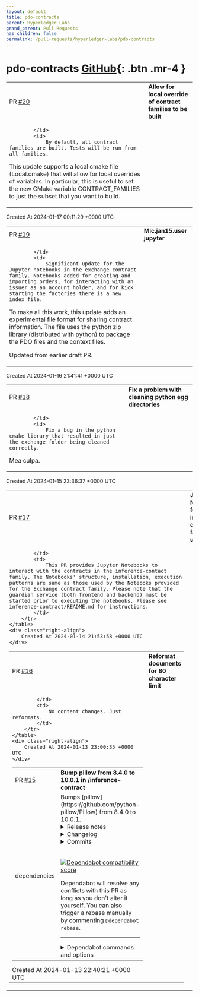 ```yaml
---
layout: default
title: pdo-contracts
parent: Hyperledger Labs
grand_parent: Pull Requests
has_children: false
permalink: /pull-requests/hyperledger-labs/pdo-contracts
---
```


# pdo-contracts <span class="fs-3 right-align">[GitHub](https://github.com/hyperledger-labs/pdo-contracts){: .btn .mr-4 }</span>


<div>
    <table>
        <tr>
            <td>
                PR <a href="https://github.com/hyperledger-labs/pdo-contracts/pull/20" class=".btn">#20</a>
            </td>
            <td>
                <b>
                    Allow for local override of contract families to be built
                </b>
            </td>
        </tr>
        <tr>
            <td>
                
            </td>
            <td>
                By default, all contract families are built. Tests will be run from all families.

This update supports a local cmake file (Local.cmake) that will allow for local overrides of variables. In particular, this is useful to set the new CMake variable CONTRACT_FAMILIES to just the subset that you want to build.
            </td>
        </tr>
    </table>
    <div class="right-align">
        Created At 2024-01-17 00:11:29 +0000 UTC
    </div>
</div>

<div>
    <table>
        <tr>
            <td>
                PR <a href="https://github.com/hyperledger-labs/pdo-contracts/pull/19" class=".btn">#19</a>
            </td>
            <td>
                <b>
                    Mic.jan15.user jupyter
                </b>
            </td>
        </tr>
        <tr>
            <td>
                
            </td>
            <td>
                Significant update for the Jupyter notebooks in the exchange contract family. Notebooks added for creating and importing orders, for interacting with an issuer as an account holder, and for kick starting the factories there is a new index file.

To make all this work, this update adds an experimental file format for sharing contract information. The file uses the python zip library (distributed with python) to package the PDO files and the context files. 

Updated from earlier draft PR.
            </td>
        </tr>
    </table>
    <div class="right-align">
        Created At 2024-01-16 21:41:41 +0000 UTC
    </div>
</div>

<div>
    <table>
        <tr>
            <td>
                PR <a href="https://github.com/hyperledger-labs/pdo-contracts/pull/18" class=".btn">#18</a>
            </td>
            <td>
                <b>
                    Fix a problem with cleaning python egg directories
                </b>
            </td>
        </tr>
        <tr>
            <td>
                
            </td>
            <td>
                Fix a bug in the python cmake library that resulted in just the exchange folder being cleaned correctly.

Mea culpa.
            </td>
        </tr>
    </table>
    <div class="right-align">
        Created At 2024-01-15 23:36:37 +0000 UTC
    </div>
</div>

<div>
    <table>
        <tr>
            <td>
                PR <a href="https://github.com/hyperledger-labs/pdo-contracts/pull/17" class=".btn">#17</a>
            </td>
            <td>
                <b>
                    Jupyter Notebooks for the inference-contact family use-case
                </b>
            </td>
        </tr>
        <tr>
            <td>
                
            </td>
            <td>
                This PR provides Jupyter Notebooks to interact with the contracts in the inference-contact family. The Notebooks' structure, installation, execution patterns are same as those used by the Noteboks provided for the Exchange contract family. Please note that the guardian service (both frontend and backend) must be started prior to executing the notebooks. Please see inference-contract/README.md for instructions. 
            </td>
        </tr>
    </table>
    <div class="right-align">
        Created At 2024-01-14 21:53:58 +0000 UTC
    </div>
</div>

<div>
    <table>
        <tr>
            <td>
                PR <a href="https://github.com/hyperledger-labs/pdo-contracts/pull/16" class=".btn">#16</a>
            </td>
            <td>
                <b>
                    Reformat documents for 80 character limit
                </b>
            </td>
        </tr>
        <tr>
            <td>
                
            </td>
            <td>
                No content changes. Just reformats.
            </td>
        </tr>
    </table>
    <div class="right-align">
        Created At 2024-01-13 23:00:35 +0000 UTC
    </div>
</div>

<div>
    <table>
        <tr>
            <td>
                PR <a href="https://github.com/hyperledger-labs/pdo-contracts/pull/15" class=".btn">#15</a>
            </td>
            <td>
                <b>
                    Bump pillow from 8.4.0 to 10.0.1 in /inference-contract
                </b>
            </td>
        </tr>
        <tr>
            <td>
                <span class="chip">dependencies</span>
            </td>
            <td>
                Bumps [pillow](https://github.com/python-pillow/Pillow) from 8.4.0 to 10.0.1.
<details>
<summary>Release notes</summary>
<p><em>Sourced from <a href="https://github.com/python-pillow/Pillow/releases">pillow's releases</a>.</em></p>
<blockquote>
<h2>10.0.1</h2>
<p><a href="https://pillow.readthedocs.io/en/stable/releasenotes/10.0.1.html">https://pillow.readthedocs.io/en/stable/releasenotes/10.0.1.html</a></p>
<h2>Changes</h2>
<ul>
<li>Updated libwebp to 1.3.2 <a href="https://redirect.github.com/python-pillow/Pillow/issues/7395">#7395</a> [<a href="https://github.com/radarhere"><code>@​radarhere</code></a>]</li>
<li>Updated zlib to 1.3 <a href="https://redirect.github.com/python-pillow/Pillow/issues/7344">#7344</a> [<a href="https://github.com/radarhere"><code>@​radarhere</code></a>]</li>
</ul>
<h2>10.0.0</h2>
<p><a href="https://pillow.readthedocs.io/en/stable/releasenotes/10.0.0.html">https://pillow.readthedocs.io/en/stable/releasenotes/10.0.0.html</a></p>
<h2>Changes</h2>
<ul>
<li>Fixed deallocating mask images <a href="https://redirect.github.com/python-pillow/Pillow/issues/7246">#7246</a> [<a href="https://github.com/radarhere"><code>@​radarhere</code></a>]</li>
<li>Added ImageFont.MAX_STRING_LENGTH <a href="https://redirect.github.com/python-pillow/Pillow/issues/7244">#7244</a> [<a href="https://github.com/radarhere"><code>@​radarhere</code></a>]</li>
<li>Fix Windows build with pyproject.toml <a href="https://redirect.github.com/python-pillow/Pillow/issues/7230">#7230</a> [<a href="https://github.com/nulano"><code>@​nulano</code></a>]</li>
<li>Do not close provided file handles with libtiff <a href="https://redirect.github.com/python-pillow/Pillow/issues/7199">#7199</a> [<a href="https://github.com/radarhere"><code>@​radarhere</code></a>]</li>
<li>Convert to HSV if mode is HSV in getcolor() <a href="https://redirect.github.com/python-pillow/Pillow/issues/7226">#7226</a> [<a href="https://github.com/radarhere"><code>@​radarhere</code></a>]</li>
<li>Added alpha_only argument to getbbox() <a href="https://redirect.github.com/python-pillow/Pillow/issues/7123">#7123</a> [<a href="https://github.com/radarhere"><code>@​radarhere</code></a>]</li>
<li>Prioritise speed in <em>repr_png</em> <a href="https://redirect.github.com/python-pillow/Pillow/issues/7242">#7242</a> [<a href="https://github.com/radarhere"><code>@​radarhere</code></a>]</li>
<li>Limit size even if one dimension is zero in decompression bomb check <a href="https://redirect.github.com/python-pillow/Pillow/issues/7235">#7235</a> [<a href="https://github.com/radarhere"><code>@​radarhere</code></a>]</li>
<li>Restored 32-bit support <a href="https://redirect.github.com/python-pillow/Pillow/issues/7234">#7234</a> [<a href="https://github.com/radarhere"><code>@​radarhere</code></a>]</li>
<li>Removed deleted file from codecov.yml and increased coverage threshold <a href="https://redirect.github.com/python-pillow/Pillow/issues/7232">#7232</a> [<a href="https://github.com/radarhere"><code>@​radarhere</code></a>]</li>
<li>Removed support for 32-bit <a href="https://redirect.github.com/python-pillow/Pillow/issues/7228">#7228</a> [<a href="https://github.com/radarhere"><code>@​radarhere</code></a>]</li>
<li>Use --config-settings instead of deprecated --global-option <a href="https://redirect.github.com/python-pillow/Pillow/issues/7171">#7171</a> [<a href="https://github.com/radarhere"><code>@​radarhere</code></a>]</li>
<li>Better C integer definitions <a href="https://redirect.github.com/python-pillow/Pillow/issues/6645">#6645</a> [<a href="https://github.com/Yay295"><code>@​Yay295</code></a>]</li>
<li>Fixed finding dependencies on Cygwin <a href="https://redirect.github.com/python-pillow/Pillow/issues/7175">#7175</a> [<a href="https://github.com/radarhere"><code>@​radarhere</code></a>]</li>
<li>Improved checks in font_render <a href="https://redirect.github.com/python-pillow/Pillow/issues/7218">#7218</a> [<a href="https://github.com/radarhere"><code>@​radarhere</code></a>]</li>
<li>Change <code>grabclipboard()</code> to use PNG compression on macOS <a href="https://redirect.github.com/python-pillow/Pillow/issues/7219">#7219</a> [<a href="https://github.com/abey79"><code>@​abey79</code></a>]</li>
<li>Added PyPy 3.10 and removed PyPy 3.8 <a href="https://redirect.github.com/python-pillow/Pillow/issues/7216">#7216</a> [<a href="https://github.com/radarhere"><code>@​radarhere</code></a>]</li>
<li>Added in_place argument to ImageOps.exif_transpose() <a href="https://redirect.github.com/python-pillow/Pillow/issues/7092">#7092</a> [<a href="https://github.com/radarhere"><code>@​radarhere</code></a>]</li>
<li>Corrected error code <a href="https://redirect.github.com/python-pillow/Pillow/issues/7177">#7177</a> [<a href="https://github.com/radarhere"><code>@​radarhere</code></a>]</li>
<li>Use &quot;not in&quot; <a href="https://redirect.github.com/python-pillow/Pillow/issues/7174">#7174</a> [<a href="https://github.com/radarhere"><code>@​radarhere</code></a>]</li>
<li>Only call text_layout once in getmask2 <a href="https://redirect.github.com/python-pillow/Pillow/issues/7206">#7206</a> [<a href="https://github.com/radarhere"><code>@​radarhere</code></a>]</li>
<li>Fixed calling putpalette() on L and LA images before load() <a href="https://redirect.github.com/python-pillow/Pillow/issues/7187">#7187</a> [<a href="https://github.com/radarhere"><code>@​radarhere</code></a>]</li>
<li>Removed unused INT64 definition <a href="https://redirect.github.com/python-pillow/Pillow/issues/7180">#7180</a> [<a href="https://github.com/radarhere"><code>@​radarhere</code></a>]</li>
<li>Updated xz to 5.4.3 <a href="https://redirect.github.com/python-pillow/Pillow/issues/7136">#7136</a> [<a href="https://github.com/radarhere"><code>@​radarhere</code></a>]</li>
<li>Fixed saving TIFF multiframe images with LONG8 tag types <a href="https://redirect.github.com/python-pillow/Pillow/issues/7078">#7078</a> [<a href="https://github.com/radarhere"><code>@​radarhere</code></a>]</li>
<li>Do not set size unnecessarily if image fails to open <a href="https://redirect.github.com/python-pillow/Pillow/issues/7056">#7056</a> [<a href="https://github.com/radarhere"><code>@​radarhere</code></a>]</li>
<li>Removed unused code <a href="https://redirect.github.com/python-pillow/Pillow/issues/7210">#7210</a> [<a href="https://github.com/radarhere"><code>@​radarhere</code></a>]</li>
<li>Removed unused variables <a href="https://redirect.github.com/python-pillow/Pillow/issues/7205">#7205</a> [<a href="https://github.com/radarhere"><code>@​radarhere</code></a>]</li>
<li>Fixed signedness comparison warning <a href="https://redirect.github.com/python-pillow/Pillow/issues/7203">#7203</a> [<a href="https://github.com/radarhere"><code>@​radarhere</code></a>]</li>
<li>Fixed combining single duration across duplicate APNG frames <a href="https://redirect.github.com/python-pillow/Pillow/issues/7146">#7146</a> [<a href="https://github.com/radarhere"><code>@​radarhere</code></a>]</li>
<li>Remove temporary file when error is raised <a href="https://redirect.github.com/python-pillow/Pillow/issues/7148">#7148</a> [<a href="https://github.com/radarhere"><code>@​radarhere</code></a>]</li>
<li>Do not use temporary file when grabbing clipboard on Linux <a href="https://redirect.github.com/python-pillow/Pillow/issues/7200">#7200</a> [<a href="https://github.com/radarhere"><code>@​radarhere</code></a>]</li>
<li>If the clipboard fails to open on Windows, wait and try again <a href="https://redirect.github.com/python-pillow/Pillow/issues/7141">#7141</a> [<a href="https://github.com/radarhere"><code>@​radarhere</code></a>]</li>
<li>Fixed saving multiple 1 mode frames to GIF <a href="https://redirect.github.com/python-pillow/Pillow/issues/7181">#7181</a> [<a href="https://github.com/radarhere"><code>@​radarhere</code></a>]</li>
<li>Replaced absolute PIL import with relative import <a href="https://redirect.github.com/python-pillow/Pillow/issues/7173">#7173</a> [<a href="https://github.com/radarhere"><code>@​radarhere</code></a>]</li>
<li>Removed files and types override <a href="https://redirect.github.com/python-pillow/Pillow/issues/7194">#7194</a> [<a href="https://github.com/radarhere"><code>@​radarhere</code></a>]</li>
</ul>
<!-- raw HTML omitted -->
</blockquote>
<p>... (truncated)</p>
</details>
<details>
<summary>Changelog</summary>
<p><em>Sourced from <a href="https://github.com/python-pillow/Pillow/blob/main/CHANGES.rst">pillow's changelog</a>.</em></p>
<blockquote>
<h2>10.0.1 (2023-09-15)</h2>
<ul>
<li>
<p>Updated libwebp to 1.3.2 <a href="https://redirect.github.com/python-pillow/Pillow/issues/7395">#7395</a>
[radarhere]</p>
</li>
<li>
<p>Updated zlib to 1.3 <a href="https://redirect.github.com/python-pillow/Pillow/issues/7344">#7344</a>
[radarhere]</p>
</li>
</ul>
<h2>10.0.0 (2023-07-01)</h2>
<ul>
<li>
<p>Fixed deallocating mask images <a href="https://redirect.github.com/python-pillow/Pillow/issues/7246">#7246</a>
[radarhere]</p>
</li>
<li>
<p>Added ImageFont.MAX_STRING_LENGTH <a href="https://redirect.github.com/python-pillow/Pillow/issues/7244">#7244</a>
[radarhere, hugovk]</p>
</li>
<li>
<p>Fix Windows build with pyproject.toml <a href="https://redirect.github.com/python-pillow/Pillow/issues/7230">#7230</a>
[hugovk, nulano, radarhere]</p>
</li>
<li>
<p>Do not close provided file handles with libtiff <a href="https://redirect.github.com/python-pillow/Pillow/issues/7199">#7199</a>
[radarhere]</p>
</li>
<li>
<p>Convert to HSV if mode is HSV in getcolor() <a href="https://redirect.github.com/python-pillow/Pillow/issues/7226">#7226</a>
[radarhere]</p>
</li>
<li>
<p>Added alpha_only argument to getbbox() <a href="https://redirect.github.com/python-pillow/Pillow/issues/7123">#7123</a>
[radarhere. hugovk]</p>
</li>
<li>
<p>Prioritise speed in <em>repr_png</em> <a href="https://redirect.github.com/python-pillow/Pillow/issues/7242">#7242</a>
[radarhere]</p>
</li>
<li>
<p>Do not use CFFI access by default on PyPy <a href="https://redirect.github.com/python-pillow/Pillow/issues/7236">#7236</a>
[radarhere]</p>
</li>
<li>
<p>Limit size even if one dimension is zero in decompression bomb check <a href="https://redirect.github.com/python-pillow/Pillow/issues/7235">#7235</a>
[radarhere]</p>
</li>
<li>
<p>Use --config-settings instead of deprecated --global-option <a href="https://redirect.github.com/python-pillow/Pillow/issues/7171">#7171</a>
[radarhere]</p>
</li>
<li>
<p>Better C integer definitions <a href="https://redirect.github.com/python-pillow/Pillow/issues/6645">#6645</a>
[Yay295, hugovk]</p>
</li>
<li>
<p>Fixed finding dependencies on Cygwin <a href="https://redirect.github.com/python-pillow/Pillow/issues/7175">#7175</a>
[radarhere]</p>
</li>
<li>
<p>Changed grabclipboard() to use PNG instead of JPG compression on macOS <a href="https://redirect.github.com/python-pillow/Pillow/issues/7219">#7219</a>
[abey79, radarhere]</p>
</li>
</ul>
<!-- raw HTML omitted -->
</blockquote>
<p>... (truncated)</p>
</details>
<details>
<summary>Commits</summary>
<ul>
<li><a href="https://github.com/python-pillow/Pillow/commit/e34d346f10c0b1c814661e662a3e0c1ef084cf1c"><code>e34d346</code></a> Updated order</li>
<li><a href="https://github.com/python-pillow/Pillow/commit/a62f2402a6bcf11a0a1670542216725a3f9190e0"><code>a62f240</code></a> 10.0.1 version bump</li>
<li><a href="https://github.com/python-pillow/Pillow/commit/d50250d9eab741ae3ddd592d8910cfd7973b9d35"><code>d50250d</code></a> Added release notes for 10.0.1</li>
<li><a href="https://github.com/python-pillow/Pillow/commit/b4c7d4b8b2710b7af6cc944a804902eb75fd9056"><code>b4c7d4b</code></a> Update CHANGES.rst [ci skip]</li>
<li><a href="https://github.com/python-pillow/Pillow/commit/730f74600e8215ab510f71bb1fbb49d906c4356b"><code>730f746</code></a> Updated libwebp to 1.3.2</li>
<li><a href="https://github.com/python-pillow/Pillow/commit/b0e28048d692effadfe7a4268a03e1d20e0198bb"><code>b0e2804</code></a> Updated zlib to 1.3</li>
<li><a href="https://github.com/python-pillow/Pillow/commit/6e28ed1f36d0eb74053af54e1eddc9c29db698cd"><code>6e28ed1</code></a> 10.0.0 version bump</li>
<li><a href="https://github.com/python-pillow/Pillow/commit/c827f3b30f50bf04fd65daeeba6bbfd56fc7b50e"><code>c827f3b</code></a> Merge pull request <a href="https://redirect.github.com/python-pillow/Pillow/issues/7246">#7246</a> from radarhere/deallocate</li>
<li><a href="https://github.com/python-pillow/Pillow/commit/39a3b1d83edcf826c3864e26bedff5b4e4dd331b"><code>39a3b1d</code></a> Fixed deallocating mask images</li>
<li><a href="https://github.com/python-pillow/Pillow/commit/8c1dc819fd91471825da01976ac0e0bc8789590f"><code>8c1dc81</code></a> Update CHANGES.rst [ci skip]</li>
<li>Additional commits viewable in <a href="https://github.com/python-pillow/Pillow/compare/8.4.0...10.0.1">compare view</a></li>
</ul>
</details>
<br />


[![Dependabot compatibility score](https://dependabot-badges.githubapp.com/badges/compatibility_score?dependency-name=pillow&package-manager=pip&previous-version=8.4.0&new-version=10.0.1)](https://docs.github.com/en/github/managing-security-vulnerabilities/about-dependabot-security-updates#about-compatibility-scores)

Dependabot will resolve any conflicts with this PR as long as you don't alter it yourself. You can also trigger a rebase manually by commenting `@dependabot rebase`.

[//]: # (dependabot-automerge-start)
[//]: # (dependabot-automerge-end)

---

<details>
<summary>Dependabot commands and options</summary>
<br />

You can trigger Dependabot actions by commenting on this PR:
- `@dependabot rebase` will rebase this PR
- `@dependabot recreate` will recreate this PR, overwriting any edits that have been made to it
- `@dependabot merge` will merge this PR after your CI passes on it
- `@dependabot squash and merge` will squash and merge this PR after your CI passes on it
- `@dependabot cancel merge` will cancel a previously requested merge and block automerging
- `@dependabot reopen` will reopen this PR if it is closed
- `@dependabot close` will close this PR and stop Dependabot recreating it. You can achieve the same result by closing it manually
- `@dependabot show <dependency name> ignore conditions` will show all of the ignore conditions of the specified dependency
- `@dependabot ignore this major version` will close this PR and stop Dependabot creating any more for this major version (unless you reopen the PR or upgrade to it yourself)
- `@dependabot ignore this minor version` will close this PR and stop Dependabot creating any more for this minor version (unless you reopen the PR or upgrade to it yourself)
- `@dependabot ignore this dependency` will close this PR and stop Dependabot creating any more for this dependency (unless you reopen the PR or upgrade to it yourself)
You can disable automated security fix PRs for this repo from the [Security Alerts page](https://github.com/hyperledger-labs/pdo-contracts/network/alerts).

</details>
            </td>
        </tr>
    </table>
    <div class="right-align">
        Created At 2024-01-13 22:40:21 +0000 UTC
    </div>
</div>

